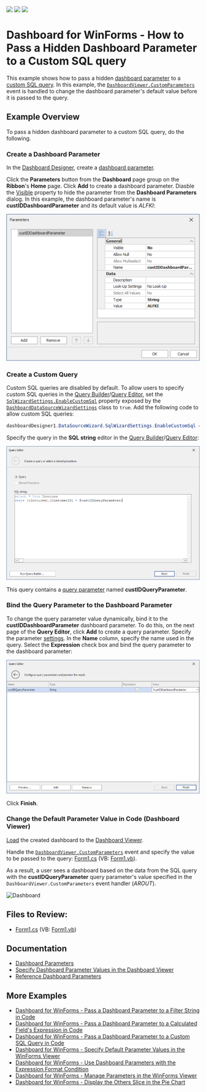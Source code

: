 <!-- default badges list -->
![](https://img.shields.io/endpoint?url=https://codecentral.devexpress.com/api/v1/VersionRange/128581246/18.2.3%2B)
[![](https://img.shields.io/badge/Open_in_DevExpress_Support_Center-FF7200?style=flat-square&logo=DevExpress&logoColor=white)](https://supportcenter.devexpress.com/ticket/details/T338459)
[![](https://img.shields.io/badge/📖_How_to_use_DevExpress_Examples-e9f6fc?style=flat-square)](https://docs.devexpress.com/GeneralInformation/403183)
<!-- default badges end -->
# Dashboard for WinForms - How to Pass a Hidden Dashboard Parameter to a Custom SQL query

This example shows how to pass a hidden [dashboard parameter](https://docs.devexpress.com/Dashboard/16169) to a [custom SQL query](https://docs.devexpress.com/Dashboard/115212). In this example, the [`DashboardViewer.CustomParameters`](https://docs.devexpress.com/Dashboard/DevExpress.DashboardWin.DashboardViewer.CustomParameters) event is handled to change the dashboard parameter's default value before it is passed to the query. 

## Example Overview

To pass a hidden dashboard parameter to a custom SQL query, do the following.

### Create a Dashboard Parameter

In the [Dashboard Designer](https://docs.devexpress.com/Dashboard/117006/), create a [dashboard parameter](https://docs.devexpress.com/Dashboard/16169/). 

Click the **Parameters** button from the **Dashboard** page group on the **Ribbon**'s **Home** page. Click **Add** to create a dashboard parameter. Diasble the [Visible](https://docs.devexpress.com/Dashboard/DevExpress.DashboardCommon.DashboardParameter.Visible) property to hide the parameter from the **Dashboard Parameters** dialog. In this example, the dashboard parameter's name is **custIDDashboardParameter** and its default value is *ALFKI*:

![Dashboard Parameter Settings](images/dashboard-parameter-settings.png)

### Create a Custom Query

Custom SQL queries are disabled by default. To allow users to specify custom SQL queries in the [Query Builder](https://docs.devexpress.com/Dashboard/16152)/[Query Editor](https://docs.devexpress.com/Dashboard/115206), set the [`SqlWizardSettings.EnableCustomSql`](https://docs.devexpress.com/Dashboard/DevExpress.DataAccess.UI.Wizard.SqlWizardSettings.EnableCustomSql) property exposed by the [`DashboardDataSourceWizardSettings`](https://docs.devexpress.com/Dashboard/DevExpress.DashboardWin.DashboardDataSourceWizardSettings) class to `true`. Add the following code to allow custom SQL queries:
 
```csharp
dashboardDesigner1.DataSourceWizard.SqlWizardSettings.EnableCustomSql = true;
```

Specify the query in the **SQL string** editor in the [Query Builder](https://docs.devexpress.com/Dashboard/16152)/[Query Editor](https://docs.devexpress.com/Dashboard/115206):

![Custom SQL Query with a Dashboard Parameter](images/custom-query.png)

This query contains a [query parameter](https://docs.devexpress.com/Dashboard/113947) named **custIDQueryParameter**.


### Bind the Query Parameter to the Dashboard Parameter

To change the query parameter value dynamically, bind it to the **custIDDashboardParameter** dashboard parameter. To do this, on the next page of the **Query Editor**, click **Add** to create a query parameter. Specify the parameter [settings](https://docs.devexpress.com/Dashboard/16169/). In the **Name** column, specify the name used in the query. Select the **Expression** check box and bind the query parameter to the dashboard parameter:

![Query Parameter Settings](images/query-parameter-settings.png)

Click **Finish**.

### Change the Default Parameter Value in Code (Dashboard Viewer)

[Load](https://docs.devexpress.com/Dashboard/16913/) the created dashboard to the [Dashboard Viewer](https://docs.devexpress.com/Dashboard/117122/).

Handle the [`DashboardViewer.CustomParameters`](https://docs.devexpress.com/Dashboard/DevExpress.DashboardWin.DashboardViewer.CustomParameters) event and specify the value to be passed to the query: [Form1.cs](./CS/Dashboard_CustomParameters_Win/Form1.cs) (VB: [Form1.vb](./VB/Dashboard_CustomParameters_Win/Form1.vb)).

As a result, a user sees a dashboard based on the data from the SQL query with the **custIDQueryParameter** query parameter's value specified in the `DashboardViewer.CustomParameters` event handler (*AROUT*).

![Dashboard](images/screenshot.png)

## Files to Review:

* [Form1.cs](./CS/Dashboard_CustomParameters_Win/Form1.cs) (VB: [Form1.vb](./VB/Dashboard_CustomParameters_Win/Form1.vb))

## Documentation

- [Dashboard Parameters](https://docs.devexpress.com/Dashboard/116918)
- [Specify Dashboard Parameter Values in the Dashboard Viewer](https://docs.devexpress.com/Dashboard/17632/winforms-dashboard/winforms-viewer/manage-dashboard-parameters)
- [Reference Dashboard Parameters](https://docs.devexpress.com/Dashboard/16170)

## More Examples

* [Dashboard for WinForms - Pass a Dashboard Parameter to a Filter String in Code](https://github.com/DevExpress-Examples/how-to-pass-a-dashboard-parameter-to-a-filter-string-in-code-e5117)
* [Dashboard for WinForms - Pass a Dashboard Parameter to a Calculated Field's Expression in Code](https://github.com/DevExpress-Examples/how-to-pass-a-dashboard-parameter-to-a-calculated-fields-expression-in-code-e5135)
* [Dashboard for WinForms - Pass a Dashboard Parameter to a Custom SQL Query in Code](https://github.com/DevExpress-Examples/how-to-pass-a-dashboard-parameter-to-a-custom-sql-query-in-code-e5120)
* [Dashboard for WinForms - Specify Default Parameter Values in the WinForms Viewer](https://github.com/DevExpress-Examples/how-to-specify-default-parameter-values-in-the-winforms-viewer-t475858)
* [Dashboard for WinForms - Use Dashboard Parameters with the Expression Format Condition](https://github.com/DevExpress-Examples/how-to-usedashboard-parameters-with-the-expressionformat-condition-t260065)
* [Dashboard for WinForms - Manage Parameters in the WinForms Viewer](https://github.com/DevExpress-Examples/winforms-dashboard-how-to-manage-dashboard-parameters-in-code-t635871)
* [Dashboard for WinForms - Display the Others Slice in the Pie Chart](https://github.com/DevExpress-Examples/how-to-display-pie-chart-others-slice)
